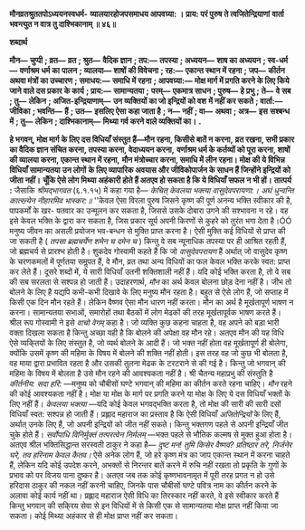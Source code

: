 **मौनव्रतश्रुततपोऽध्ययनस्वधर्म-** **व्यालयारहोजपसमाधय आपवग्र्या: ।** **प्राय: परं पुरुष ते त्वजितेन्द्रियाणां** **वार्ता भवन्त्युत न वात्र तु दाश्भिकानाम् ॥ ४६॥** 

**शब्दार्थ** 

**मौन—** **चुप्पी** **; व्रत—** **व्रत** **; श्रुत—** **वैदिक ज्ञान** **; तप:—** **तपस्या** **; अध्ययन—** **शाष का अध्ययन** **; स्व-धर्म—** **वर्णाश्रम धर्म का** **पालन** **; व्यालया—** **शाषों की विवेचना** **; रह:—** **एकान्त स्थान में रहना** **; जप—** **कीर्तन अथवा मंत्रों का उच्चारण** **; समाधय:—** **समाधि में रहना** **; आपवग्र्या:—** **मोक्ष मार्ग में प्रगति करने के लिए किये जाने वाले दस प्रकार के कार्य** **; प्राय:—** **सामान्यतया** **;** **परम्—** **एकमात्र साधन** **; पुरुष—** **हे प्रभु** **; ते—** **वे सब** **; तु—** **लेकिन** **; अजित-इन्द्रियाणाम्—** **उन व्यक्तियों का जो इन्द्रियों को वश** **में नहीं कर सकते** **; वार्ता:—** **जीविका** **; भवन्ति—** **हैं** **; उत—** **इसलिए ऐसा कहा जाता है** **; न—** **नहीं** **; वा—** **अथवा** **; अत्र—** **इस** **सश्बन्ध में** **; तु—** **लेकिन** **; दाश्भिकानाम्—** **मिथ्या गर्व करने वाले व्यक्तियों का।** **.** 

**हे भगवन्, मोक्ष मार्ग के लिए दस विधियाँ संस्तुत हैं—मौन रहना, किसीसे बातें न करना,** **व्रत रखना, सभी प्रकार का वैदिक ज्ञान संचित करना, तपस्या करना, वेदाध्ययन करना,** **वर्णाश्रम धर्म के कर्तव्यों को पूरा करना, शाषों की व्यालया करना, एकान्त स्थान में रहना,** **मौन मंत्रोच्चार करना, समाधि में लीन रहना। मोक्ष की ये विभिन्न विधियाँ सामान्यतया उन लोगों** **के लिए व्यापारिक अवयास और जीविकोपार्जन के साधन हैं जिन्होंने इन्द्रियों को जीता नहीं।** **चूँकि ऐसे लोग मिथ्या अहंकारी होते हैं अतएव हो सकता है कि ये विधियाँ सफल न भी हों।** **तात्पर्य :** जैसाकि *श्रीमद्भागवत* (६.१.१५) में कहा गया है— *केचित् केवलया भक्त्या वासुदेवपरायणा:।* *अघं धुन्वन्ति कात्स्न्र्येन नीहारमिव भास्कर:॥* ''केवल ऐसा विरला पुरुष जिसने कृष्ण की पूर्ण अनन्य भक्ति स्वीकार की है, पापकर्मों के खर- पतवार का उन्मूलन कर सकता है, जिससे उसके दोबारा उगने की सश्भावना न रहे। वह इसे केवल भक्ति के द्वारा कर सकता है, जिस प्रकार सूर्य अपनी किरणों से कुहरे को तुरंत भगा देता है।ÓÓ मनुष्य जीवन का असली प्रयोजन भव-बन्धन से मुक्ति प्राप्त करना है। ऐसी मुक्ति कई विधियों से प्राप्त की जा सकती है ( *तपसा ब्रह्मचर्येण शमेन च दमेन च* ) किन्तु वे सब न्यूनाधिक तपस्या पर ही आश्रित रहती हैं, जो ब्रह्मचर्य से प्रारश्भ होती है। शुकदेव गोस्वामी कहते हैं कि जो *वासुदेवपरायण* हैं अर्थात् जो वासुदेव कृष्ण के चरणकमलों में पूर्णतया समॢपत हैं, वे मौन, व्रत तथा अन्य विधियों का फल केवल भक्ति करके स्वत: प्राप्त कर लेते हैं। दूसरे शब्दों में, ये सारी विधियाँ उतनी शक्तिशाली नहीं हैं। यदि कोई भक्ति करता है, तो वे सब की सब सरलता से सश्पन्न हो जाती हैं। उदाहरणार्थ, *मौन* का अर्थ केवल बोलना छोड़ देना नहीं है। जीभ तो बोलने के लिए है यद्यपि कभी-कभी दिखावे के लिए मनुष्य मौन रहता है। बहुत से ऐसे लोग हैं, जो सप्ताह में किसी एक दिन मौन रहते हैं। लेकिन वैष्णव ऐसा मौन धारण नहीं करता। मौन का अर्थ है मूर्खतापूर्ण भाषण न करना। सामान्यतया सभाओं, समारोहों तथा बैठकों में लोग मेढकों की तरह मूर्खतापूर्वक भाषण करते हैं। श्रील रूप गोस्वामी ने इसे *वाचो वेगम्* कहा है। जो व्यक्ति कुछ कहना चाहता है, वह अपने को बड़ा भारी वक्ता दिखला सकता है किन्तु अच्छा यही है कि बोलने की अपेक्षा वह मौन रहे। अतएव मौन की यह विधि ऐसे व्यकि्तयों के लिए संस्तुत है, जो व्यर्थ बोलने के आदी हैं। जो भक्त नहीं होता वह मूर्खतापूर्ण ही बोलेगा, क्योंकि उसमें कृष्ण की महिमा के विषय में बोलने की शक्ति नहीं होती। इस तरह वह जो कुछ भी बोलता है, वह माया द्वारा प्रभावित रहता है और उसकी तुलना मेढक के टरटराने से की गई है। किन्तु जो भगवान् की महिमा के विषय में बोलता है उसे मौन रहने की आवश्यकता नहीं है। श्री चैतन्य महाप्रभु की संस्तुति है *कीर्तनीय: सदा हरि:* —मनुष्य को चौबीसों घण्टे भगवान् की महिमा का कीर्तन करते रहना चाहिए। *मौन* रहने की कोई आवश्यकता नहीं है। मोक्ष या मोक्ष के मार्ग पर प्रगति करने या मोक्ष के लिए ये दस विधियाँ भक्तों के लिए नहीं हैं। *केवलया भक्त्या* —यदि कोई केवल भगवद्भक्ति करता है, तो मोक्ष की सारी की सारी दसों विधियाँ स्वत: सश्पन्न हो जाती हैं। प्रह्लाद महाराज का प्रस्ताव है कि ऐसी विधियाँ *अजितेन्द्रियों* के लिए हैं, अर्थात् उनके लिए हैं, जो अपनी इन्द्रियों को जीत नहीं सकते। किन्तु भक्तगण पहले से अपनी इन्द्रियाँ जीत चुके होते हैं। *सर्वोपाधि विनिर्मुक्तं तत्परत्वेन निर्मलम्* —भक्त पहले से भौतिक कल्मष से मुक्त हुआ होता है। अतएव श्रील भक्तिसिद्धान्त सरस्वती ठाकुर ने कहा है— *दुष्ट मन! तुमि किसेर वैष्णव?* *प्रतिष्ठार तरे, निर्जनेर घरे, तव हरिनाम केवल कैतव।* ऐसे अनेक लोग हैं, जो हरे कृष्ण मंत्र का जाप एकान्त स्थान में करना चाहते हैं, लेकिन यदि कोई उपदेश करने, अभक्तों से निरन्तर बातें करने में रुचि नहीं रखता तो प्रकृति के गुणों के प्रभाव को पर विजय पाना दुष्कर है। अतएव जब तक कोई कृष्णभावनामृत में पूरी तरह प्रगत न हो उसे हरिदास ठाकुर की नकल नहीं करनी चाहिए, जिनके पास चौबीसों घण्टे पवित्र नाम का कीर्तन करने के अलावा कोई कार्य नहीं था। प्रह्लाद महाराज ऐसी विधि का तिरस्कार नहीं करते, वे इसे स्वीकार करते हैं किन्तु भगवान् की सकि्रय सेवा से इन विधियों में से किसी एक से सामान्यतया मोक्ष प्राप्त नहीं किया जा सकता। कोई मिथ्या अहंकार से ही मोक्ष प्राप्त नहीं कर सकता।  